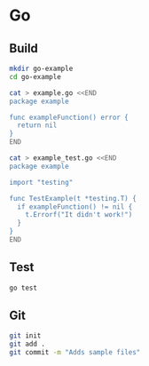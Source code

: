 Go
==

Build
-----

```bash
mkdir go-example
cd go-example

cat > example.go <<END
package example

func exampleFunction() error {
  return nil
}
END

cat > example_test.go <<END
package example

import "testing"

func TestExample(t *testing.T) {
  if exampleFunction() != nil {
    t.Errorf("It didn't work!")
  }
}
END
```

Test
----

```bash
go test
```

Git
---

```bash
git init
git add .
git commit -m "Adds sample files"
```
